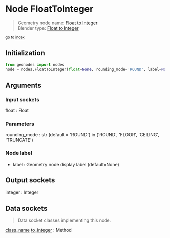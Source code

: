 
# Node FloatToInteger

> Geometry node name: [Float to Integer](https://docs.blender.org/manual/en/latest/modeling/geometry_nodes/material/float_to_integer.html)<br>
  Blender type: [Float to Integer](https://docs.blender.org/api/current/bpy.types.FunctionNodeFloatToInt.html)
  
<sub>go to [index](/docs/index.md)</sub>

## Initialization

```python
from geonodes import nodes
node = nodes.FloatToInteger(float=None, rounding_mode='ROUND', label=None)
```



## Arguments


### Input sockets

float : Float

### Parameters

rounding_mode : str (default = 'ROUND') in ('ROUND', 'FLOOR', 'CEILING', 'TRUNCATE')

### Node label

- label : Geometry node display label (default=None)

## Output sockets

integer : Integer

## Data sockets

> Data socket classes implementing this node.
  
[class_name](docs/sockets/Float.md) [to_integer](docs/sockets/Float.md#to_integer) : Method

